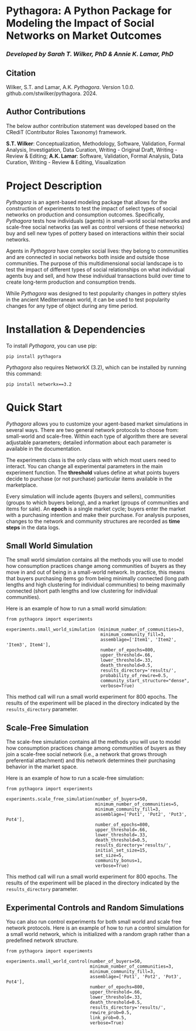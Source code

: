 
# Pythagora: A Python Package for Modeling the Impact of Social Networks on Market Outcomes
### _Developed by Sarah T. Wilker, PhD & Annie K. Lamar, PhD_

## Citation

Wilker, S.T. and Lamar, A.K. _Pythagora_. Version 1.0.0. github.com/stwilker/pythagora. 2024.

## Author Contributions

The below author contribution statement was developed based on the CRediT (Contributor Roles Taxonomy) framework. 

**S.T. Wilker**: Conceptualization, Methodology, Software, Validation, Formal Analysis, Investigation, Data Curation, Writing - Original Draft, Writing - Review & Editing; **A.K. Lamar**: Software, Validation, Formal Analysis, Data Curation, Writing - Review & Editing, Visualization

# Project Description
_Pythagora_ is an agent-based modeling package that allows for the construction of experiments to test the impact of select types of social networks on production and consumption outcomes. Specifically, _Pythagora_ tests how individuals (agents) in small-world social networks and scale-free social networks (as well as control versions of these networks) buy and sell new types of pottery based on interactions within their social networks. 

Agents in _Pythagora_ have complex social lives: they belong to communities and are connected in social networks both inside and outside those communities. The purpose of this multidimensional social landscape is to test the impact of different types of social relationships on what individual agents buy and sell, and how these individual transactions build over time to create long-term production and consumption trends. 

While _Pythagora_ was designed to test popularity changes in pottery styles in the ancient Mediterranean world, it 
can be used to test popularity changes for any type of object during any time period.   

# Installation & Dependencies

To install _Pythagora_, you can use pip:

`pip install pythagora`

_Pythagora_ also requires NetworkX (3.2), which can be installed by running this command:

`pip install networkx==3.2`

# Quick Start

_Pythagora_ allows you to customize your agent-based market simulations in several ways. There are two general network protocols to choose from: small-world and scale-free. Within each type of algorithm there are several adjustable parameters; detailed information about each parameter is available in the documentation. 

The experiments class is the only class with which most users need to interact. You can change all experimental parameters in the main experiment function. The **threshold** values define at what points buyers decide to purchase (or not purchase) particular items available in the marketplace. 

Every simulation will include agents (buyers and sellers), communities (groups to which buyers belong), and a market (groups of communities and items for sale). An **epoch** is a single market cycle; buyers enter the market with a purchasing intention and make their purchase. For analysis purposes, changes to the network and community structures are recorded as **time steps** in the data logs. 

## Small World Simulation
The small world simulation contains all the methods you will use to model how consumption practices change among communities of buyers  as they move in and out of being in a small-world network. In practice, this means that buyers purchasing items go from being minimally connected (long path lengths and high clustering for individual communities) to being maximally connected (short path lengths and low clustering for individual communities).

Here is an example of how to run a small world simulation:

``` 
from pythagora import experiments

experiments.small_world_simulation (minimum_number_of_communities=3, 
                                    minimum_community_fill=3, 
                                    assemblage=['Item1', 'Item2', 'Item3', Item4'], 
                                    number_of_epochs=800, 
                                    upper_threshold=.66, 
                                    lower_threshold=.33, 
                                    death_threshold=0.5, 
                                    results_directory='results/', 
                                    probability_of_rewire=0.5, 
                                    community_start_structure="dense", 
                                    verbose=True)
```

This method call will run a small world experiment for 800 epochs. The results of the experiment will be placed in the directory indicated by the `results_directory` parameter.

## Scale-Free Simulation

The scale-free simulation contains all the methods you will use to model how consumption practices change among communities of buyers  as they join a scale-free social network (i.e., a network that grows through preferential attachment) and this network determines their purchasing behavior in the market space. 

Here is an example of how to run a scale-free simulation:

```
from pythagora import experiments

experiments.scale_free_simulation(number_of_buyers=50,
                                  minimum_number_of_communities=5,
                                  minimum_community_fill=3, 
                                  assemblage=['Pot1', 'Pot2', 'Pot3', Pot4'], 
                                  number_of_epochs=800, 
                                  upper_threshold=.66, 
                                  lower_threshold=.33, 
                                  death_threshold=0.5, 
                                  results_directory='results/', 
                                  initial_set_size=15, 
                                  set_size=5, 
                                  community_bonus=1, 
                                  verbose=True)

```

This method call will run a small world experiment for 800 epochs. The results of the experiment will be placed in the directory indicated by the `results_directory` parameter.

## Experimental Controls and Random Simulations

You can also run control experiments for both small world and scale free network protocols. Here is an example of how to run a control simulation for a small world network, which is initialized with a random graph rather than a predefined network structure.

```
from pythagora import experiments

experiments.small_world_control(number_of_buyers=50,
                                minimum_number_of_communities=3, 
                                minimum_community_fill=3, 
                                assemblage=['Pot1', 'Pot2', 'Pot3', Pot4'], 
                                number_of_epochs=800, 
                                upper_threshold=.66, 
                                lower_threshold=.33, 
                                death_threshold=0.5, 
                                results_directory='results/', 
                                rewire_prob=0.5, 
                                link_prob=0.5, 
                                verbose=True)
```
